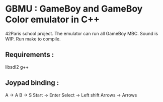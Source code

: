 

# GBMU : GameBoy and GameBoy Color emulator in C++

42Paris school project.
The emulator can run all GameBoy MBC.
Sound is WIP.
Run make to compile.

## Requirements :
libsdl2 
g++

## Joypad binding :
A       -> A
B       -> S
Start   -> Enter
Select  -> Left shift
Arrows  -> Arrows

